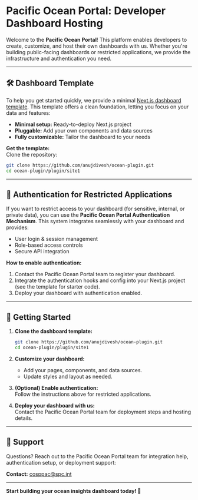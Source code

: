 # Pacific Ocean Portal: Developer Dashboard Hosting

Welcome to the **Pacific Ocean Portal**! This platform enables developers to create, customize, and host their own dashboards with us. Whether you're building public-facing dashboards or restricted applications, we provide the infrastructure and authentication you need.

---

## 🛠️ Dashboard Template

To help you get started quickly, we provide a minimal [Next.js dashboard template](https://github.com/anujdivesh/ocean-plugin/tree/main/plugin/site1). This template offers a clean foundation, letting you focus on your data and features:

- **Minimal setup:** Ready-to-deploy Next.js project
- **Pluggable:** Add your own components and data sources
- **Fully customizable:** Tailor the dashboard to your needs

**Get the template:**  
Clone the repository:  
```bash
git clone https://github.com/anujdivesh/ocean-plugin.git
cd ocean-plugin/plugin/site1
```

---

## 🔐 Authentication for Restricted Applications

If you want to restrict access to your dashboard (for sensitive, internal, or private data), you can use the **Pacific Ocean Portal Authentication Mechanism**. This system integrates seamlessly with your dashboard and provides:

- User login & session management
- Role-based access controls
- Secure API integration

**How to enable authentication:**
1. Contact the Pacific Ocean Portal team to register your dashboard.
2. Integrate the authentication hooks and config into your Next.js project (see the template for starter code).
3. Deploy your dashboard with authentication enabled.

---

## 🚀 Getting Started

1. **Clone the dashboard template:**
   ```bash
   git clone https://github.com/anujdivesh/ocean-plugin.git
   cd ocean-plugin/plugin/site1
   ```

2. **Customize your dashboard:**
   - Add your pages, components, and data sources.
   - Update styles and layout as needed.

3. **(Optional) Enable authentication:**  
   Follow the instructions above for restricted applications.

4. **Deploy your dashboard with us:**  
   Contact the Pacific Ocean Portal team for deployment steps and hosting details.

---

## 💬 Support

Questions? Reach out to the Pacific Ocean Portal team for integration help, authentication setup, or deployment support:

**Contact:** [cosppac@spc.int](mailto:cosppac@spc.int)

---
**Start building your ocean insights dashboard today! 🌊**